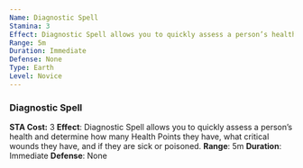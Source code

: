 ```yaml
---
Name: Diagnostic Spell
Stamina: 3
Effect: Diagnostic Spell allows you to quickly assess a person’s health and determine how many Health Points they have, what critical wounds they have, and if they are sick or poisoned.
Range: 5m
Duration: Immediate
Defense: None
Type: Earth
Level: Novice
---
```


### Diagnostic Spell
**STA Cost:** 3
**Effect**: Diagnostic Spell allows you to quickly assess a person’s health and determine how many Health Points they have, what critical wounds they have, and if they are sick or poisoned.
**Range**: 5m
**Duration**: Immediate
**Defense**: None